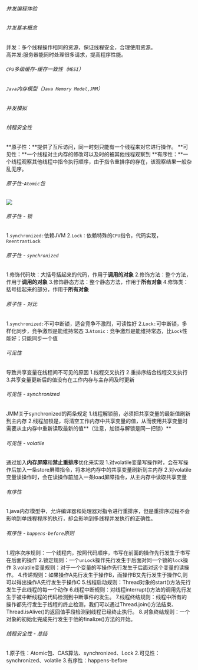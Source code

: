 ###### 并发编程体验

###### 并发基本概念

并发：多个线程操作相同的资源，保证线程安全，合理使用资源。  
高并发:服务器能同时处理很多请求，提高程序性能。  

###### `CPU`多级缓存-缓存一致性（`MESI`）

###### `Java`内存模型（`Java Memory Model,JMM`）

###### 并发模拟

###### 线程安全性

**原子性：**提供了互斥访问，同一时刻只能有一个线程来对它进行操作。
**可见性：**一个线程对主内存的修改可以及时的被其他线程观察到
**有序性：**一个线程观察其他线程中指令执行顺序，由于指令重排序的存在，该观察结果一般杂乱无序。






###### 原子性-`Atomic`包

![](https://nanganghuang.github.io/Concurrent/img/Snipaste_2019-09-07_14-38-19.png)

###### 原子性 - 锁

1.`synchronized:`依赖JVM
2.`Lock：`依赖特殊的`CPU`指令，代码实现，`ReentrantLock`

###### 原子性 - `synchronized`

1.修饰代码块：大括号括起来的代码，作用于**调用的对象**
2.修饰方法：整个方法，作用于**调用的对象**
3.修饰静态方法：整个静态方法，作用于**所有对象**
4.修饰类：括号括起来的部分，作用于**所有对象**

###### 原子性 - 对比

1.`synchronized:`不可中断锁，适合竞争不激烈，可读性好
2.`Lock:`可中断锁，多样化同步，竞争激烈是能维持常态
3.`Atomic：`竞争激烈是能维持常态，比`Lock`性能好；只能同步一个值

###### 可见性

导致共享变量在线程间不可见的原因
1.线程交叉执行
2.重排序结合线程交叉执行
3.共享变量更新后的值没有在工作内存与主存间及时更新

###### 可见性 - synchronized
JMM关于synchronized的两条规定
1.线程解锁前，必须把共享变量的最新值刷新到主内存
2.线程加锁是，将清空工作内存中共享变量的值，从而使用共享变量时需要从主内存中重新读取最新的值**（注意，加锁与解锁是同一把锁）**

###### 可见性 - volatile
通过加入**内存屏障**和**禁止重排序**优化来实现
1.对volatile变量写操作时，会在写操作后加入一条store屏障指令，将本地内存中的共享变量刷新到主内存
2.对volatile变量读操作时，会在读操作前加入一条load屏障指令，从主内存中读取共享变量

###### 有序性

1.java内存模型中，允许编译器和处理器对指令进行重排序，但是重排序过程不会影响到单线程程序的执行，却会影响到多线程并发执行的正确性。

###### 有序性 - `happens-before`原则

1.程序次序规则：一个线程内，按照代码顺序，书写在前面的操作先行发生于书写在后面的操作
2.锁定规则：一个`unLock`操作先行发生于后面对同一个锁的`lock`操作
3.volatile变量规则：对于一个变量的写操作先行发生于后面对这个变量的读操作。
4.传递规则：如果操作A先行发生于操作B，而操作B又先行发生于操作C,则可以得出操作A先行发生于操作C
5.线程启动规则：Thread对象的start()方法先行发生于此线程的每一个动作
6.线程中断规则：对线程interrupt()方法的调用先行发生于被中断线程的代码检测到中断事件的发生。
7.线程终结规则：线程中所有的操作都先行发生于线程的终止检测，我们可以通过Thread.join()方法结束、Thread.isAlive()的返回值手段检测到线程已经终止执行。
8.对象终结规则：一个对象的初始化完成先行发生于他的finalize()方法的开始。


###### 线程安全性 - 总结

1.原子性：Atomic包、CAS算法、synchronized、Lock
2.可见性：synchronized、volatile
3.有序性：happens-before